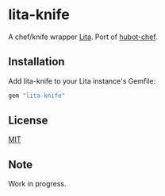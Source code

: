 # lita-knife
A chef/knife wrapper [Lita](https://www.lita.io/).
Port of [hubot-chef](https://github.com/hubot-scripts/hubot-chef).

## Installation

Add lita-knife to your Lita instance's Gemfile:

``` ruby
gem "lita-knife"
```

## License

[MIT](http://opensource.org/licenses/MIT)


## Note
Work in progress.